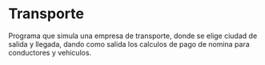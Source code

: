 # Transporte
Programa que simula una empresa de transporte, donde se elige ciudad de salida y llegada, dando como salida los calculos de pago de nomina para conductores y vehiculos.

